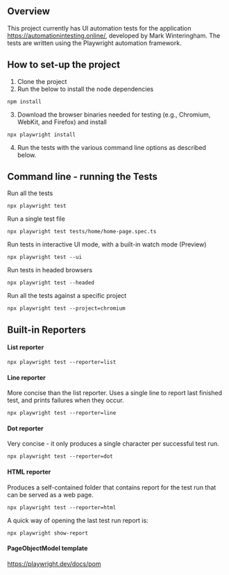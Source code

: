 ##  Overview

This project currently has UI automation tests for the application https://automationintesting.online/, developed by
Mark Winteringham. The tests are written using the Playwright automation framework.

##  How to set-up the project
1. Clone the project
2. Run the below to install the node dependencies
```
npm install
```
3. Download the browser binaries needed for testing (e.g., Chromium, WebKit, and Firefox) and install
```
npx playwright install
```
4. Run the tests with the various command line options as described below.

## Command line - running the Tests

Run all the tests
```
npx playwright test
```

Run a single test file
```
npx playwright test tests/home/home-page.spec.ts
```

Run tests in interactive UI mode, with a built-in watch mode (Preview)
```
npx playwright test --ui
```

Run tests in headed browsers
```
npx playwright test --headed
```

Run all the tests against a specific project
```
npx playwright test --project=chromium
```

## Built-in Reporters
#### List reporter
```
npx playwright test --reporter=list
```

#### Line reporter
More concise than the list reporter. Uses a single line to report last finished test, and prints failures when they occur.
```
npx playwright test --reporter=line
```

#### Dot reporter
Very concise - it only produces a single character per successful test run.
```
npx playwright test --reporter=dot
```

#### HTML reporter
Produces a self-contained folder that contains report for the test run that can be served as a web page.
```
npx playwright test --reporter=html
```

A quick way of opening the last test run report is:
```
npx playwright show-report
```


#### PageObjectModel template
https://playwright.dev/docs/pom
